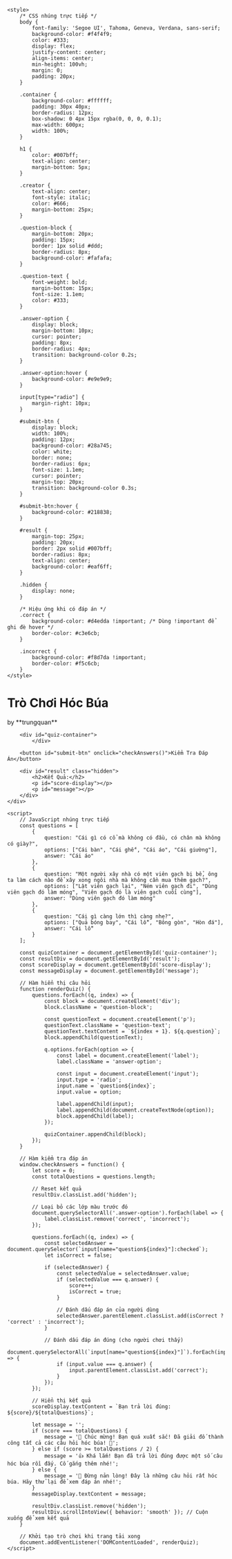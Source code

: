 <!DOCTYPE html>
<html lang="vi">
<head>
    <meta charset="UTF-8">
    <meta name="viewport" content="width=device-width, initial-scale=1.0">
    <title>Trò Chơi Hóc Búa - by trungquan</title>
    
    <style>
        /* CSS nhúng trực tiếp */
        body {
            font-family: 'Segoe UI', Tahoma, Geneva, Verdana, sans-serif;
            background-color: #f4f4f9;
            color: #333;
            display: flex;
            justify-content: center;
            align-items: center;
            min-height: 100vh;
            margin: 0;
            padding: 20px;
        }

        .container {
            background-color: #ffffff;
            padding: 30px 40px;
            border-radius: 12px;
            box-shadow: 0 4px 15px rgba(0, 0, 0, 0.1);
            max-width: 600px;
            width: 100%;
        }

        h1 {
            color: #007bff;
            text-align: center;
            margin-bottom: 5px;
        }

        .creator {
            text-align: center;
            font-style: italic;
            color: #666;
            margin-bottom: 25px;
        }

        .question-block {
            margin-bottom: 20px;
            padding: 15px;
            border: 1px solid #ddd;
            border-radius: 8px;
            background-color: #fafafa;
        }

        .question-text {
            font-weight: bold;
            margin-bottom: 15px;
            font-size: 1.1em;
            color: #333;
        }

        .answer-option {
            display: block;
            margin-bottom: 10px;
            cursor: pointer;
            padding: 8px;
            border-radius: 4px;
            transition: background-color 0.2s;
        }

        .answer-option:hover {
            background-color: #e9e9e9;
        }

        input[type="radio"] {
            margin-right: 10px;
        }

        #submit-btn {
            display: block;
            width: 100%;
            padding: 12px;
            background-color: #28a745;
            color: white;
            border: none;
            border-radius: 6px;
            font-size: 1.1em;
            cursor: pointer;
            margin-top: 20px;
            transition: background-color 0.3s;
        }

        #submit-btn:hover {
            background-color: #218838;
        }

        #result {
            margin-top: 25px;
            padding: 20px;
            border: 2px solid #007bff;
            border-radius: 8px;
            text-align: center;
            background-color: #eaf6ff;
        }

        .hidden {
            display: none;
        }

        /* Hiệu ứng khi có đáp án */
        .correct {
            background-color: #d4edda !important; /* Dùng !important để ghi đè hover */
            border-color: #c3e6cb;
        }

        .incorrect {
            background-color: #f8d7da !important;
            border-color: #f5c6cb;
        }
    </style>
</head>
<body>
    <div class="container">
        <h1>Trò Chơi Hóc Búa</h1>
        <p class="creator">by **trungquan**</p>

        <div id="quiz-container">
            </div>

        <button id="submit-btn" onclick="checkAnswers()">Kiểm Tra Đáp Án</button>

        <div id="result" class="hidden">
            <h2>Kết Quả:</h2>
            <p id="score-display"></p>
            <p id="message"></p>
        </div>
    </div>

    <script>
        // JavaScript nhúng trực tiếp
        const questions = [
            {
                question: "Cái gì có cổ mà không có đầu, có chân mà không có giày?",
                options: ["Cái bàn", "Cái ghế", "Cái áo", "Cái giường"],
                answer: "Cái áo"
            },
            {
                question: "Một người xây nhà có một viên gạch bị bể, ông ta làm cách nào để xây xong ngôi nhà mà không cần mua thêm gạch?",
                options: ["Lật viên gạch lại", "Ném viên gạch đi", "Dùng viên gạch đó làm móng", "Viên gạch đó là viên gạch cuối cùng"],
                answer: "Dùng viên gạch đó làm móng" 
            },
            {
                question: "Cái gì càng lớn thì càng nhẹ?",
                options: ["Quả bóng bay", "Cái lỗ", "Bông gòn", "Hòn đá"],
                answer: "Cái lỗ"
            }
        ];

        const quizContainer = document.getElementById('quiz-container');
        const resultDiv = document.getElementById('result');
        const scoreDisplay = document.getElementById('score-display');
        const messageDisplay = document.getElementById('message');

        // Hàm hiển thị câu hỏi
        function renderQuiz() {
            questions.forEach((q, index) => {
                const block = document.createElement('div');
                block.className = 'question-block';

                const questionText = document.createElement('p');
                questionText.className = 'question-text';
                questionText.textContent = `${index + 1}. ${q.question}`;
                block.appendChild(questionText);

                q.options.forEach(option => {
                    const label = document.createElement('label');
                    label.className = 'answer-option';
                    
                    const input = document.createElement('input');
                    input.type = 'radio';
                    input.name = `question${index}`;
                    input.value = option;

                    label.appendChild(input);
                    label.appendChild(document.createTextNode(option));
                    block.appendChild(label);
                });

                quizContainer.appendChild(block);
            });
        }

        // Hàm kiểm tra đáp án
        window.checkAnswers = function() {
            let score = 0;
            const totalQuestions = questions.length;

            // Reset kết quả
            resultDiv.classList.add('hidden');
            
            // Loại bỏ các lớp màu trước đó
            document.querySelectorAll('.answer-option').forEach(label => {
                label.classList.remove('correct', 'incorrect');
            });

            questions.forEach((q, index) => {
                const selectedAnswer = document.querySelector(`input[name="question${index}"]:checked`);
                let isCorrect = false;

                if (selectedAnswer) {
                    const selectedValue = selectedAnswer.value;
                    if (selectedValue === q.answer) {
                        score++;
                        isCorrect = true;
                    }

                    // Đánh dấu đáp án của người dùng
                    selectedAnswer.parentElement.classList.add(isCorrect ? 'correct' : 'incorrect');
                }

                // Đánh dấu đáp án đúng (cho người chơi thấy)
                document.querySelectorAll(`input[name="question${index}"]`).forEach(input => {
                    if (input.value === q.answer) {
                        input.parentElement.classList.add('correct');
                    }
                });
            });

            // Hiển thị kết quả
            scoreDisplay.textContent = `Bạn trả lời đúng: ${score}/${totalQuestions}`;
            
            let message = '';
            if (score === totalQuestions) {
                message = '🎉 Chúc mừng! Bạn quá xuất sắc! Đã giải đố thành công tất cả các câu hỏi hóc búa! 🎉';
            } else if (score >= totalQuestions / 2) {
                message = '👍 Khá lắm! Bạn đã trả lời đúng được một số câu hóc búa rồi đấy. Cố gắng thêm nhé!';
            } else {
                message = '🧐 Đừng nản lòng! Đây là những câu hỏi rất hóc búa. Hãy thử lại để xem đáp án nhé!';
            }
            messageDisplay.textContent = message;
            
            resultDiv.classList.remove('hidden');
            resultDiv.scrollIntoView({ behavior: 'smooth' }); // Cuộn xuống để xem kết quả
        }

        // Khởi tạo trò chơi khi trang tải xong
        document.addEventListener('DOMContentLoaded', renderQuiz);
    </script>
</body>
</html>
